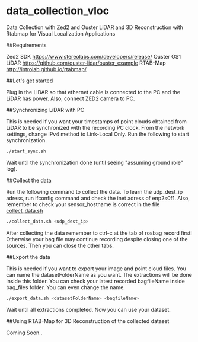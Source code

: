 # data_collection_vloc
Data Collection with Zed2 and Ouster LiDAR and 3D Reconstruction with Rtabmap for Visual Localization Applications

##Requirements

Zed2 SDK <https://www.stereolabs.com/developers/release/>
Ouster OS1 LiDAR <https://github.com/ouster-lidar/ouster_example>
RTAB-Map <http://introlab.github.io/rtabmap/>

##Let's get started

Plug in the LiDAR so that ethernet cable is connected to the PC and the LiDAR has power. Also, connect ZED2 camera to PC.

##Synchronizing LiDAR with PC

This is needed if you want your timestamps of point clouds obtained from LiDAR to be synchronized with the recording PC clock. 
From the network settings, change IPv4 method to Link-Local Only. Run the following to start synchronization.
```bash
./start_sync.sh
```
Wait until the synchronization done (until seeing "assuming ground role" log).

##Collect the data

Run the following command to collect the data. To learn the udp_dest_ip adress, run ifconfig command and check the inet adress of enp2s0f1. Also, remember to check your sensor_hostname is correct in the file [collect_data.sh](https://github.com/atakandag/data_collection_vloc/blob/main/collect_data.sh)
```bash
./collect_data.sh <udp_dest_ip>
```
After collecting the data remember to ctrl-c at the tab of rosbag record first! Otherwise your bag file may continue recording despite closing one of the sources. Then you can close the other tabs.

##Export the data

This is needed if you want to export your image and point cloud files. You can name the datasetFolderName as you want. The extractions will be done inside this folder. You can check your latest recorded bagfileName inside bag_files folder. You can even change the name.
```bash
./export_data.sh <datasetFolderName> <bagfileName>
```
Wait until all extractions completed. Now you can use your dataset.

##Using RTAB-Map for 3D Reconstruction of the collected dataset

Coming Soon..
